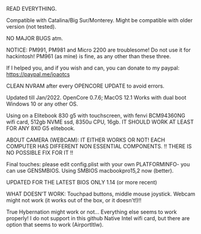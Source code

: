 READ EVERYTHING.

Compatible with Catalina/Big Sur/Monterey. Might be compatible with older version (not tested).

NO MAJOR BUGS atm.

NOTICE: PM991, PM981 and Micro 2200 are troublesome! Do not use it for hackintosh! PM961 (as mine) is fine, as any other than these three.

If I helped you, and if you wish and can, you can donate to my paypal: https://paypal.me/joaotcs

CLEAN NVRAM after every OPENCORE UPDATE to avoid errors.

Updated till Jan/2022. OpenCore 0.7.6; MacOS 12.1
Works with dual boot Windows 10 or any other OS.

Using on a Elitebook 830 g5 with touchscreen, with fenvi BCM94360NG wifi card, 512gb NVME ssd, 8350u CPU, 16gb.
IT SHOULD WORK AT LEAST FOR ANY 8X0 G5 elitebook.

ABOUT CAMERA (WEBCAM): IT EITHER WORKS OR NOT! EACH COMPUTER HAS DIFFERENT NON ESSENTIAL COMPONENTS.
!! THERE IS NO POSSIBLE FIX FOR IT !!

Final touches: please edit config.plist with your own PLATFORMINFO- you can use GENSMBIOS.
Using SMBIOS macbookpro15,2 now (better).


UPDATED FOR THE LATEST BIOS ONLY 1.14 (or more recent)


WHAT DOESN'T WORK: Touchpad buttons, middle mouse joystick.
Webcam might not work (it works out of the box, or it doesn't!)!!

True Hybernation might work or not... 
Everything else seems to work properly!
I do not support in this github Native Intel wifi card, but there are option that seems to work (AirportItlw).
